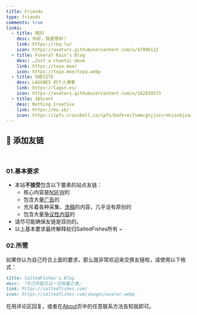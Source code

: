 ```yaml
---
title: Friends
type: friends
comments: true
links:
  - title: 残叩
    desc: 你好，我是残叩！
    link: https://rbq.lu/
    icon: https://avatars.githubusercontent.com/u/47906112
  - title: Funeral Rain’s Blog
    desc: …Just a chaotic doom
    link: https://toya.moe/
    icon: https://toya.moe/toya.webp
  - title: SNESITE
    desc: LAGSNES 的个人博客
    link: https://lagsn.es/
    icon: https://avatars.githubusercontent.com/u/162039573
  - title: 365cent
    desc: Nothing Creative
    link: https://mx.sb/
    icon: https://ipfs.crossbell.io/ipfs/bafkreifsmmcgnjjnzcrdsisvbjzamxiqoohauja4ucazum7cd3nns3cdgi?img-quality=75&img-format=auto&img-onerror=redirect&img-width=384
---
```



## 🔗 添加友链
</br>

### 01.基本要求

* 本站**不接受**包含以下要素的站点友链：
    *  核心内容是[NSFW](https://zh.m.wikipedia.org/wiki/NSFW)的
    *  包含大量[广告](https://zh.m.wikipedia.org/zh-cn/广告)的
    *  充斥着各种采集、[洗稿](https://zh.m.wikipedia.org/wiki/洗稿)的内容，几乎没有原创的
    *  包含大量[争议性内容](https://zh.m.wikipedia.org/wiki/Wikipedia:争议性陈述)的
* 请尽可能确保友链是双向的。
* 以上基本要求最终解释权归SaltedFishes所有 ~

### 02.所需

如果你认为自己符合上面的要求，那么就非常欢迎来交换友链啦，请使用以下格式：
``` markdown
title: SaltedFishes's Blog
desc: 「尽己所能见证一切有趣之事」
link: https://saltedfishes.com/
icon: https://saltedfishes.com/images/avatar.webp
```
在用评论区回复，或者在[About](/about/)页中的任意联系方法告知我即可。
